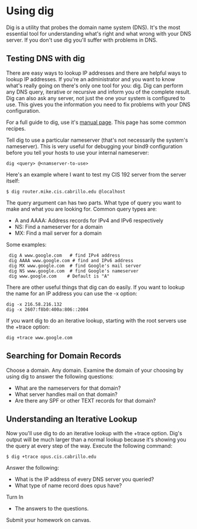 # Using dig 

Dig is a utility that probes the domain name system (DNS). It's the most essential tool for understanding what's right and what wrong with your DNS server. If you don't use dig you'll suffer with problems in DNS.

## Testing DNS with dig 

There are easy ways to lookup IP addresses and there are helpful ways to lookup IP addresses. If you're an administrator and you want to know what's really going on there's only one tool for you: dig. Dig can perform any DNS query, iterative or recursive and inform you of the complete result. Dig can also ask any server, not just the one your system is configured to use. This gives you the information you need to fix problems with your DNS configuration.

For a full guide to dig, use it's [manual page](http://manpages.ubuntu.com/manpages/trusty/man1/dig.1.html). This page has some common recipes.

Tell dig to use a particular nameserver (that's not necessarily the system's nameserver). This is very useful for debugging your bind9 configuration before you tell your hosts to use your internal nameserver:

```
dig <query> @<namserver-to-use>
```

Here's an example where I want to test my CIS 192 server from the server itself:

```
$ dig router.mike.cis.cabrillo.edu @localhost
```

The query argument can has two parts. What type of query you want to make and what you are looking for. Common query types are:

* A and AAAA: Address records for IPv4 and IPv6 respectively
* NS: Find a nameserver for a domain
* MX: Find a mail server for a domain

Some examples:

```
 dig A www.google.com   # find IPv4 address
 dig AAAA www.google.com # find and IPv6 address 
 dig MX www.google.com  # find Google's mail server
 dig NS www.google.com  # find Google's nameserver
 dig www.google.com    # Default is "A"
```

There are other useful things that dig can do easily. If you want to lookup the name for an IP address you can use the -x option:

```
dig -x 216.58.216.132
dig -x 2607:f8b0:400a:806::2004
```

If you want dig to do an iterative lookup, starting with the root servers use the +trace option:

```
dig +trace www.google.com
```

## Searching for Domain Records 

Choose a domain. Any domain. Examine the domain of your choosing by using dig to answer the following questions:
  - What are the nameservers for that domain?
  - What server handles mail on that domain?
  - Are there any SPF or other TEXT records for that domain?

## Understanding an Iterative Lookup 

Now you'll use dig to do an iterative lookup with the +trace option. Dig's output will be much larger than a normal lookup because it's showing you the query at every step of the way. Execute the following command:

```
$ dig +trace opus.cis.cabrillo.edu
```

Answer the following:
  - What is the IP address of every DNS server you queried?
  - What type of name record does opus have?

Turn In
  - The answers to the questions.

Submit your homework on canvas.
